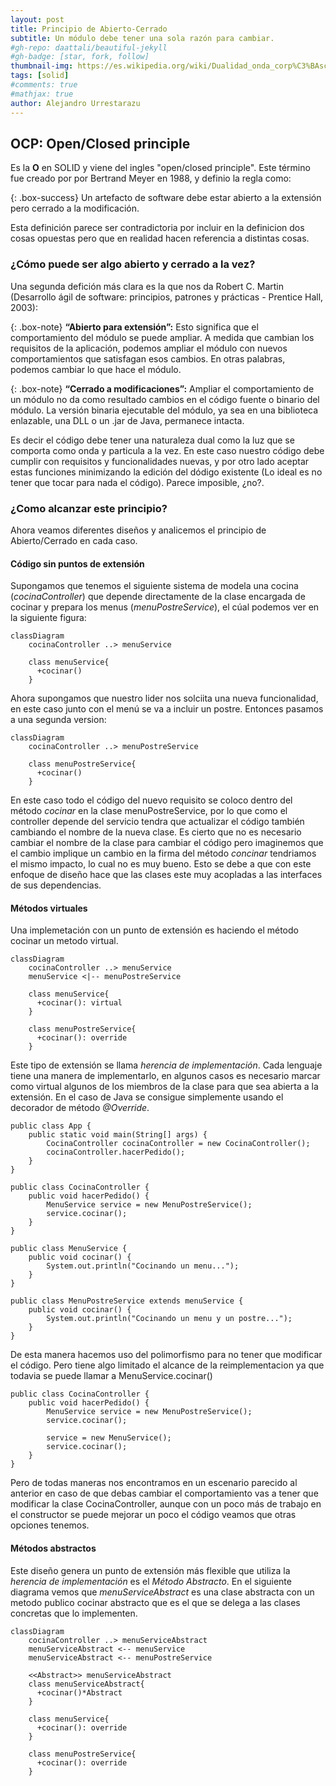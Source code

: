 ```yaml
---
layout: post
title: Principio de Abierto-Cerrado
subtitle: Un módulo debe tener una sola razón para cambiar.
#gh-repo: daattali/beautiful-jekyll
#gh-badge: [star, fork, follow]
thumbnail-img: https://es.wikipedia.org/wiki/Dualidad_onda_corp%C3%BAsculo#/media/Archivo:Dualite.jpg
tags: [solid]
#comments: true
#mathjax: true
author: Alejandro Urrestarazu
---
```


## OCP: Open/Closed principle

Es la **O** en SOLID y viene del ingles "open/closed principle".
Este término fue creado por por Bertrand Meyer en 1988, y definio la regla como:

{: .box-success} 
Un artefacto de software debe estar abierto a la extensión pero cerrado a la modificación.

Esta definición parece ser contradictoria por incluir en la definicion dos cosas opuestas pero que en realidad hacen referencia a distintas cosas. 

### ¿Cómo puede ser algo abierto y cerrado a la vez?

Una segunda defición más clara es la que nos da Robert C. Martin (Desarrollo ágil de software: principios, patrones y prácticas - Prentice Hall, 2003):

{: .box-note}
**“Abierto para extensión”:** Esto significa que el comportamiento del módulo se puede ampliar. A medida que cambian los requisitos de la aplicación, podemos ampliar el módulo con nuevos comportamientos que satisfagan esos cambios. En otras palabras, podemos cambiar lo que hace el módulo.

{: .box-note}
**“Cerrado a modificaciones”:** Ampliar el comportamiento de un módulo no da como resultado cambios en el código fuente o binario del módulo. La versión binaria ejecutable del módulo, ya sea en una biblioteca enlazable, una DLL o un .jar de Java, permanece intacta.

Es decir el código debe tener una naturaleza dual como la luz que se comporta como onda y particula a la vez.
En este caso nuestro código debe cumplir con requisitos y funcionalidades nuevas, y por otro lado aceptar estas funciones minimizando la edición del dódigo existente (Lo ideal es no tener que tocar para nada el código).
Parece imposible, ¿no?.


### ¿Como alcanzar este principio?

Ahora veamos diferentes diseños y analicemos el principio de Abierto/Cerrado en cada caso. 

#### Código sin puntos de extensión

Supongamos que tenemos el siguiente sistema de modela una cocina (*cocinaController*) que depende directamente de la clase encargada de cocinar y prepara los menus (*menuPostreService*), el cúal podemos ver en la siguiente figura:

```mermaid
classDiagram
    cocinaController ..> menuService 

    class menuService{
      +cocinar()
    }
```  

Ahora supongamos que nuestro lider nos solciita una nueva funcionalidad, en este caso junto con el menú se va a incluir un postre. Entonces pasamos a una segunda version:

```mermaid
classDiagram
    cocinaController ..> menuPostreService 

    class menuPostreService{
      +cocinar()
    }
```  

En este caso todo el código del nuevo requisito se coloco dentro del método *cocinar* en la clase menuPostreService, por lo que como el controller depende del servicio tendra que actualizar el código también cambiando el nombre de la nueva clase. Es cierto que no es necesario cambiar el nombre de la clase para cambiar el código pero imaginemos que el cambio implique un cambio en la firma del método *concinar* tendriamos el mismo impacto, lo cual no es muy bueno. 
Esto se debe a que con este enfoque de diseño hace que las clases este muy acopladas a las interfaces de sus dependencias.

#### Métodos virtuales

Una implemetación con un punto de extensión es haciendo el método cocinar un metodo virtual.

```mermaid
classDiagram
    cocinaController ..> menuService 
    menuService <|-- menuPostreService

    class menuService{
      +cocinar(): virtual
    }

    class menuPostreService{
      +cocinar(): override
    }
```
Este tipo de extensión se llama *herencia de implementación*. Cada lenguaje tiene una manera de implementarlo, en algunos casos es necesario marcar como virtual algunos de los miembros de la clase para que sea abierta a la extensión. 
En el caso de Java se consigue simplemente usando el decorador de método *@Override*.

~~~
public class App {
    public static void main(String[] args) {
        CocinaController cocinaController = new CocinaController();
        cocinaController.hacerPedido();
    }
}

public class CocinaController {
    public void hacerPedido() {
        MenuService service = new MenuPostreService();
        service.cocinar();
    }
}

public class MenuService {
    public void cocinar() {
        System.out.println("Cocinando un menu...");
    }
}

public class MenuPostreService extends menuService {
    public void cocinar() {
        System.out.println("Cocinando un menu y un postre...");
    }
}
~~~

De esta manera hacemos uso del polimorfismo para no tener que modificar el código. Pero tiene algo limitado el alcance de la reimplementacion ya que todavia se puede llamar a MenuService.cocinar()

~~~
public class CocinaController {
    public void hacerPedido() {
        MenuService service = new MenuPostreService();
        service.cocinar();

        service = new MenuService();
        service.cocinar();
    }
}
~~~

Pero de todas maneras nos encontramos en un escenario parecido al anterior en caso de que debas cambiar el comportamiento vas a tener que modificar la clase CocinaController, aunque con un poco más de trabajo en el constructor se puede mejorar un poco el código veamos que otras opciones tenemos.

#### Métodos abstractos

Este diseño genera un punto de extensión más flexible que utiliza la *herencia de implementación* es el *Método Abstracto*.
En el siguiente diagrama vemos que *menuServiceAbstract* es una clase abstracta con un metodo publico cocinar abstracto que es el que se delega a las clases concretas que lo implementen.


```mermaid
classDiagram
    cocinaController ..> menuServiceAbstract 
    menuServiceAbstract <-- menuService
    menuServiceAbstract <-- menuPostreService
    
    <<Abstract>> menuServiceAbstract
    class menuServiceAbstract{
      +cocinar()*Abstract
    }

    class menuService{
      +cocinar(): override
    }

    class menuPostreService{
      +cocinar(): override
    }
```